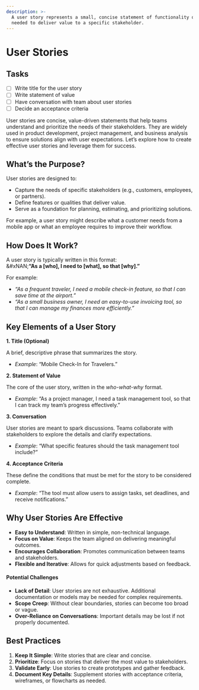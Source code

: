 ```yaml
---
description: >-
  A user story represents a small, concise statement of functionality or quality
  needed to deliver value to a specific stakeholder.
---
```


# User Stories

## Tasks

* [ ] Write title for the user story
* [ ] Write statement of value
* [ ] Have conversation with team about user stories
* [ ] Decide an acceptance criteria

User stories are concise, value-driven statements that help teams understand and prioritize the needs of their stakeholders. They are widely used in product development, project management, and business analysis to ensure solutions align with user expectations. Let’s explore how to create effective user stories and leverage them for success.

## **What’s the Purpose?**

User stories are designed to:

* Capture the needs of specific stakeholders (e.g., customers, employees, or partners).
* Define features or qualities that deliver value.
* Serve as a foundation for planning, estimating, and prioritizing solutions.

For example, a user story might describe what a customer needs from a mobile app or what an employee requires to improve their workflow.

## **How Does It Work?**

A user story is typically written in this format:\
&#xNAN;**“As a \[who], I need to \[what], so that \[why].”**

For example:

* _“As a frequent traveler, I need a mobile check-in feature, so that I can save time at the airport.”_
* _“As a small business owner, I need an easy-to-use invoicing tool, so that I can manage my finances more efficiently.”_

## **Key Elements of a User Story**

**1. Title (Optional)**

A brief, descriptive phrase that summarizes the story.

* _Example_: “Mobile Check-In for Travelers.”

**2. Statement of Value**

The core of the user story, written in the _who-what-why_ format.

* _Example_: “As a project manager, I need a task management tool, so that I can track my team’s progress effectively.”

**3. Conversation**

User stories are meant to spark discussions. Teams collaborate with stakeholders to explore the details and clarify expectations.

* _Example_: “What specific features should the task management tool include?”

**4. Acceptance Criteria**

These define the conditions that must be met for the story to be considered complete.

* _Example_: “The tool must allow users to assign tasks, set deadlines, and receive notifications.”

## **Why User Stories Are Effective**&#x20;

* **Easy to Understand**: Written in simple, non-technical language.
* **Focus on Value**: Keeps the team aligned on delivering meaningful outcomes.
* **Encourages Collaboration**: Promotes communication between teams and stakeholders.
* **Flexible and Iterative**: Allows for quick adjustments based on feedback.

#### **Potential Challenges**&#x20;

* **Lack of Detail**: User stories are not exhaustive. Additional documentation or models may be needed for complex requirements.
* **Scope Creep**: Without clear boundaries, stories can become too broad or vague.
* **Over-Reliance on Conversations**: Important details may be lost if not properly documented.

## **Best Practices**

1. **Keep It Simple**: Write stories that are clear and concise.
2. **Prioritize**: Focus on stories that deliver the most value to stakeholders.
3. **Validate Early**: Use stories to create prototypes and gather feedback.
4. **Document Key Details**: Supplement stories with acceptance criteria, wireframes, or flowcharts as needed.
